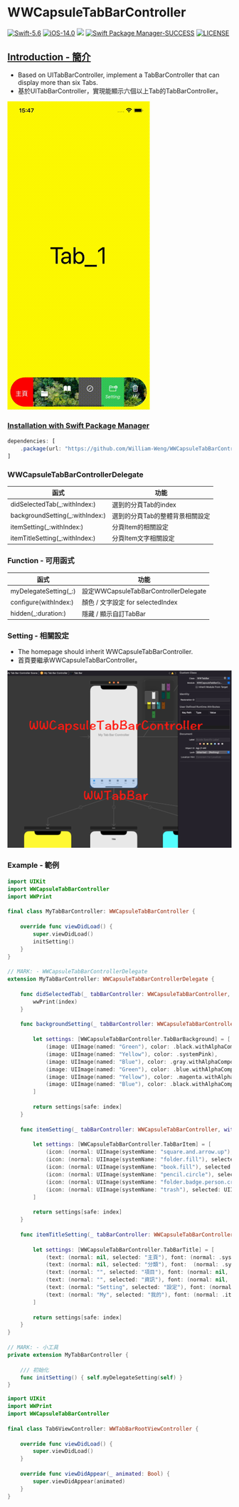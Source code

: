 # WWCapsuleTabBarController
[![Swift-5.6](https://img.shields.io/badge/Swift-5.6-orange.svg?style=flat)](https://developer.apple.com/swift/) [![iOS-14.0](https://img.shields.io/badge/iOS-14.0-pink.svg?style=flat)](https://developer.apple.com/swift/) ![](https://img.shields.io/github/v/tag/William-Weng/WWCapsuleTabBarController) [![Swift Package Manager-SUCCESS](https://img.shields.io/badge/Swift_Package_Manager-SUCCESS-blue.svg?style=flat)](https://developer.apple.com/swift/) [![LICENSE](https://img.shields.io/badge/LICENSE-MIT-yellow.svg?style=flat)](https://developer.apple.com/swift/)

## [Introduction - 簡介](https://swiftpackageindex.com/William-Weng)
- Based on UITabBarController, implement a TabBarController that can display more than six Tabs.
- 基於UITabBarController，實現能顯示六個以上Tab的TabBarController。

![](./Example.gif)

### [Installation with Swift Package Manager](https://medium.com/彼得潘的-swift-ios-app-開發問題解答集/使用-spm-安裝第三方套件-xcode-11-新功能-2c4ffcf85b4b)
```js
dependencies: [
    .package(url: "https://github.com/William-Weng/WWCapsuleTabBarController.git", .upToNextMajor(from: "1.1.0"))
]
```

### WWCapsuleTabBarControllerDelegate

|函式|功能|
|-|-|
|didSelectedTab(_:withIndex:)|選到的分頁Tab的index|
|backgroundSetting(_:withIndex:)|選到的分頁Tab的整體背景相關設定|
|itemSetting(_:withIndex:)|分頁Item的相關設定|
|itemTitleSetting(_:withIndex:)|分頁Item文字相關設定|

### Function - 可用函式
|函式|功能|
|-|-|
|myDelegateSetting(_:)|設定WWCapsuleTabBarControllerDelegate|
|configure(withIndex:)|顏色 / 文字設定 for selectedIndex|
|hidden(_:duration:)|隱藏 / 顯示自訂TabBar|

### Setting - 相關設定
- The homepage should inherit WWCapsuleTabBarController.
- 首頁要繼承WWCapsuleTabBarController。

![](./Example.png)

### Example - 範例
```swift
import UIKit
import WWCapsuleTabBarController
import WWPrint

final class MyTabBarController: WWCapsuleTabBarController {
    
    override func viewDidLoad() {
        super.viewDidLoad()
        initSetting()
    }
}

// MARK: - WWCapsuleTabBarControllerDelegate
extension MyTabBarController: WWCapsuleTabBarControllerDelegate {
    
    func didSelectedTab(_ tabBarController: WWCapsuleTabBarController, withIndex index: Int) {
        wwPrint(index)
    }
    
    func backgroundSetting(_ tabBarController: WWCapsuleTabBarController, withIndex index: Int) -> WWCapsuleTabBarController.TabBarBackground? {
        
        let settings: [WWCapsuleTabBarController.TabBarBackground] = [
            (image: UIImage(named: "Green"), color: .black.withAlphaComponent(0.3)),
            (image: UIImage(named: "Yellow"), color: .systemPink),
            (image: UIImage(named: "Blue"), color: .gray.withAlphaComponent(0.7)),
            (image: UIImage(named: "Green"), color: .blue.withAlphaComponent(0.1)),
            (image: UIImage(named: "Yellow"), color: .magenta.withAlphaComponent(0.5)),
            (image: UIImage(named: "Blue"), color: .black.withAlphaComponent(0.8)),
        ]
        
        return settings[safe: index]
    }
    
    func itemSetting(_ tabBarController: WWCapsuleTabBarController, withIndex index: Int) -> WWCapsuleTabBarController.TabBarItem? {
        
        let settings: [WWCapsuleTabBarController.TabBarItem] = [
            (icon: (normal: UIImage(systemName: "square.and.arrow.up"), selected: nil), color: (normal: .clear, selected: .red)),
            (icon: (normal: UIImage(systemName: "folder.fill"), selected: nil), color: (normal: .clear, selected: .blue)),
            (icon: (normal: UIImage(systemName: "book.fill"), selected: nil), color: (normal: .clear, selected: .brown)),
            (icon: (normal: UIImage(systemName: "pencil.circle"), selected: UIImage(systemName: "pencil.circle.fill")), color: (normal: .darkGray, selected: .systemPink)),
            (icon: (normal: UIImage(systemName: "folder.badge.person.crop"), selected: UIImage(systemName: "folder.fill.badge.person.crop")), color: (normal: .systemGreen, selected: .blue)),
            (icon: (normal: UIImage(systemName: "trash"), selected: UIImage(systemName: "trash.fill")), color: (normal: .clear, selected: .magenta)),
        ]
        
        return settings[safe: index]
    }
    
    func itemTitleSetting(_ tabBarController: WWCapsuleTabBarController, withIndex index: Int) -> WWCapsuleTabBarController.TabBarTitle? {
        
        let settings: [WWCapsuleTabBarController.TabBarTitle] = [
            (text: (normal: nil, selected: "主頁"), font: (normal: .systemFont(ofSize: 16, weight: .black), selected: nil), color: (normal: .clear, selected: .white)),
            (text: (normal: nil, selected: "分類"), font:  (normal: .systemFont(ofSize: 20, weight: .black), selected: nil), color: (normal: .clear, selected: .white)),
            (text: (normal: "", selected: "項目"), font: (normal: nil, selected: .boldSystemFont(ofSize: 16)), color: (normal: .clear, selected: .white)),
            (text: (normal: "", selected: "資訊"), font: (normal: nil, selected: .boldSystemFont(ofSize: 16)), color: (normal: .white, selected: .green)),
            (text: (normal: "Setting", selected: "設定"), font: (normal: .italicSystemFont(ofSize: 12), selected: .boldSystemFont(ofSize: 16)), color: (normal: .white, selected: .magenta)),
            (text: (normal: "My", selected: "我的"), font: (normal: .italicSystemFont(ofSize: 12), selected: .boldSystemFont(ofSize: 16)), color: (normal: .white, selected: .yellow)),
        ]
        
        return settings[safe: index]
    }
}

// MARK: - 小工具
private extension MyTabBarController {
    
    /// 初始化
    func initSetting() { self.myDelegateSetting(self) }
}
```
```swift
import UIKit
import WWPrint
import WWCapsuleTabBarController

final class Tab6ViewController: WWTabBarRootViewController {
    
    override func viewDidLoad() {
        super.viewDidLoad()
    }
    
    override func viewDidAppear(_ animated: Bool) {
        super.viewDidAppear(animated)
    }
}

```
